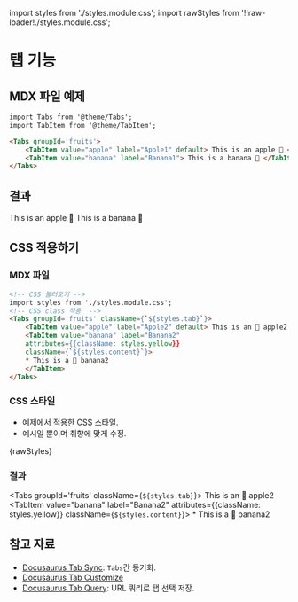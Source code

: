 import styles from './styles.module.css';
import rawStyles from '!!raw-loader!./styles.module.css';

# 탭 기능
## MDX 파일 예제
``` html
import Tabs from '@theme/Tabs';
import TabItem from '@theme/TabItem';

<Tabs groupId='fruits'>
    <TabItem value="apple" label="Apple1" default> This is an apple 🍎 </TabItem>
    <TabItem value="banana" label="Banana1"> This is a banana 🍌 </TabItem>
</Tabs>

```
## 결과
<Tabs groupId='fruits'>
    <TabItem value="apple" label="Apple1" default> This is an apple 🍎 </TabItem>
    <TabItem value="banana" label="Banana1"> This is a banana 🍌 </TabItem>
</Tabs>

## CSS 적용하기
### MDX 파일
```html {4,7,8}
<!-- CSS 불러오기 -->
import styles from './styles.module.css';
<!-- CSS class 적용  -->
<Tabs groupId='fruits' className={`${styles.tab}`}>
    <TabItem value="apple" label="Apple2" default> This is an 🍎 apple2 </TabItem>
    <TabItem value="banana" label="Banana2"
    attributes={{className: styles.yellow}}
    className={`${styles.content}`}>
    * This is a 🍌 banana2
    </TabItem>
</Tabs>
```
### CSS 스타일
* 예제에서 적용한 CSS 스타일.
* 예시일 뿐이며 취향에 맞게 수정.
<CodeBlock language='css' title="styles.module.css">
    {rawStyles}
</CodeBlock>

### 결과
<Tabs groupId='fruits' className={`${styles.tab}`}>
    <TabItem value="apple" label="Apple2" default> This is an 🍎 apple2 </TabItem>
    <TabItem value="banana" label="Banana2"
    attributes={{className: styles.yellow}}
    className={`${styles.content}`}>
    * This is a 🍌 banana2
    </TabItem>
</Tabs>

## 참고 자료
* [Docusaurus Tab Sync](https://docusaurus.io/docs/markdown-features/tabs#syncing-tab-choices): `Tabs`간 동기화.
* [Docusaurus Tab Customize](https://docusaurus.io/docs/markdown-features/tabs#customizing-tabs)
* [Docusaurus Tab Query](https://docusaurus.io/docs/markdown-features/tabs?#query-string): URL 쿼리로 탭 선택 저장.
